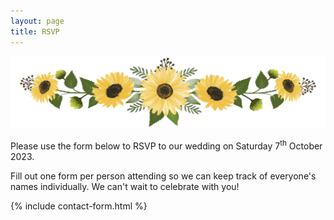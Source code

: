 ```yaml
---
layout: page
title: RSVP
---
```


![rsvpbanner](/assets/img/rsvpbanner.png)

Please use the form below to RSVP to our wedding on Saturday 7<sup>th</sup> October 2023. 

Fill out one form per person attending so we can keep track of everyone's names individually. We can't wait to celebrate with you!


{% include contact-form.html %}
